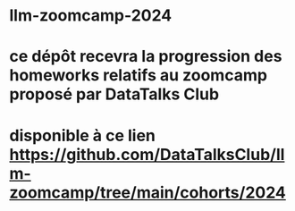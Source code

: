 # llm-zoomcamp-2024
# ce dépôt recevra la progression des homeworks relatifs au zoomcamp proposé par DataTalks Club
# disponible à ce lien https://github.com/DataTalksClub/llm-zoomcamp/tree/main/cohorts/2024
